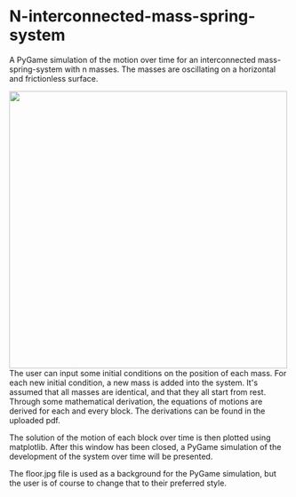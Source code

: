 # N-interconnected-mass-spring-system
A PyGame simulation of the motion over time for an interconnected mass-spring-system with n masses. The masses are oscillating on a horizontal and frictionless surface.

<img align = "left" src = "https://user-images.githubusercontent.com/121384892/212168393-e093951a-aa1e-47f9-a099-1126ce9dd005.png" width = 500, length = 250 >

The user can input some initial conditions on the position of each mass. For each new initial condition, a new mass is added into the system. 
It's assumed that all masses are identical, and that they all start from rest. Through some mathematical derivation, the equations of motions are derived for each and every block. The derivations can be found in the uploaded pdf. 

The solution of the motion of each block over time is then plotted using matplotlib. After this window has been closed, a PyGame simulation of the development of the system over time will be presented. 

The floor.jpg file is used as a background for the PyGame simulation, but the user is of course to change that to their preferred style. 
